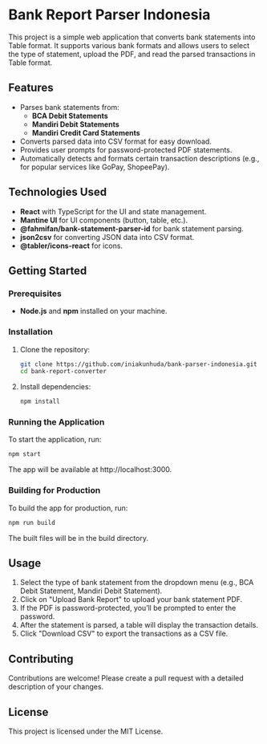 # Bank Report Parser Indonesia

This project is a simple web application that converts bank statements into Table format. It supports various bank formats and allows users to select the type of statement, upload the PDF, and read the parsed transactions in Table format.

## Features

-   Parses bank statements from:
    -   **BCA Debit Statements**
    -   **Mandiri Debit Statements**
    -   **Mandiri Credit Card Statements**
-   Converts parsed data into CSV format for easy download.
-   Provides user prompts for password-protected PDF statements.
-   Automatically detects and formats certain transaction descriptions (e.g., for popular services like GoPay, ShopeePay).

## Technologies Used

-   **React** with TypeScript for the UI and state management.
-   **Mantine UI** for UI components (button, table, etc.).
-   **@fahmifan/bank-statement-parser-id** for bank statement parsing.
-   **json2csv** for converting JSON data into CSV format.
-   **@tabler/icons-react** for icons.

## Getting Started

### Prerequisites

-   **Node.js** and **npm** installed on your machine.

### Installation

1. Clone the repository:

    ```bash
    git clone https://github.com/iniakunhuda/bank-parser-indonesia.git
    cd bank-report-converter
    ```

2. Install dependencies:
    ```bash
    npm install
    ```

### Running the Application

To start the application, run:

```bash
npm start
```

The app will be available at http://localhost:3000.

### Building for Production

To build the app for production, run:

```bash
npm run build
```

The built files will be in the build directory.

## Usage

1. Select the type of bank statement from the dropdown menu (e.g., BCA Debit Statement, Mandiri Debit Statement).
2. Click on "Upload Bank Report" to upload your bank statement PDF.
3. If the PDF is password-protected, you’ll be prompted to enter the password.
4. After the statement is parsed, a table will display the transaction details.
5. Click "Download CSV" to export the transactions as a CSV file.

## Contributing

Contributions are welcome! Please create a pull request with a detailed description of your changes.

## License

This project is licensed under the MIT License.
